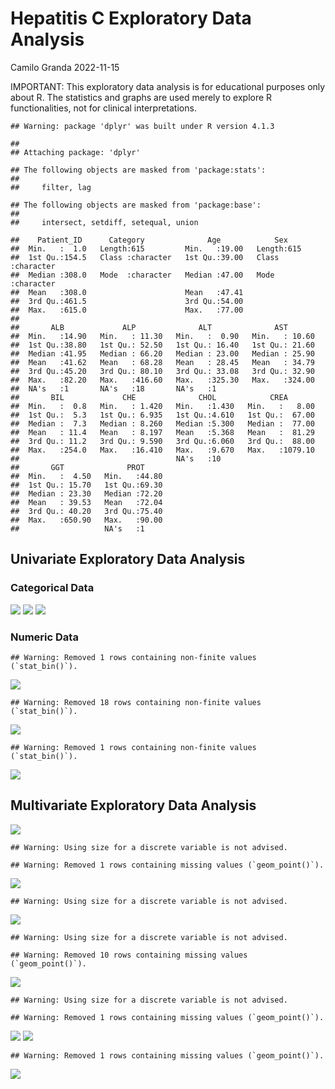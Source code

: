 Hepatitis C Exploratory Data Analysis
================
Camilo Granda
2022-11-15

IMPORTANT: This exploratory data analysis is for educational purposes
only about R. The statistics and graphs are used merely to explore R
functionalities, not for clinical interpretations.

    ## Warning: package 'dplyr' was built under R version 4.1.3

    ## 
    ## Attaching package: 'dplyr'

    ## The following objects are masked from 'package:stats':
    ## 
    ##     filter, lag

    ## The following objects are masked from 'package:base':
    ## 
    ##     intersect, setdiff, setequal, union

    ##    Patient_ID      Category              Age            Sex           
    ##  Min.   :  1.0   Length:615         Min.   :19.00   Length:615        
    ##  1st Qu.:154.5   Class :character   1st Qu.:39.00   Class :character  
    ##  Median :308.0   Mode  :character   Median :47.00   Mode  :character  
    ##  Mean   :308.0                      Mean   :47.41                     
    ##  3rd Qu.:461.5                      3rd Qu.:54.00                     
    ##  Max.   :615.0                      Max.   :77.00                     
    ##                                                                       
    ##       ALB             ALP              ALT              AST        
    ##  Min.   :14.90   Min.   : 11.30   Min.   :  0.90   Min.   : 10.60  
    ##  1st Qu.:38.80   1st Qu.: 52.50   1st Qu.: 16.40   1st Qu.: 21.60  
    ##  Median :41.95   Median : 66.20   Median : 23.00   Median : 25.90  
    ##  Mean   :41.62   Mean   : 68.28   Mean   : 28.45   Mean   : 34.79  
    ##  3rd Qu.:45.20   3rd Qu.: 80.10   3rd Qu.: 33.08   3rd Qu.: 32.90  
    ##  Max.   :82.20   Max.   :416.60   Max.   :325.30   Max.   :324.00  
    ##  NA's   :1       NA's   :18       NA's   :1                        
    ##       BIL             CHE              CHOL            CREA        
    ##  Min.   :  0.8   Min.   : 1.420   Min.   :1.430   Min.   :   8.00  
    ##  1st Qu.:  5.3   1st Qu.: 6.935   1st Qu.:4.610   1st Qu.:  67.00  
    ##  Median :  7.3   Median : 8.260   Median :5.300   Median :  77.00  
    ##  Mean   : 11.4   Mean   : 8.197   Mean   :5.368   Mean   :  81.29  
    ##  3rd Qu.: 11.2   3rd Qu.: 9.590   3rd Qu.:6.060   3rd Qu.:  88.00  
    ##  Max.   :254.0   Max.   :16.410   Max.   :9.670   Max.   :1079.10  
    ##                                   NA's   :10                       
    ##       GGT              PROT      
    ##  Min.   :  4.50   Min.   :44.80  
    ##  1st Qu.: 15.70   1st Qu.:69.30  
    ##  Median : 23.30   Median :72.20  
    ##  Mean   : 39.53   Mean   :72.04  
    ##  3rd Qu.: 40.20   3rd Qu.:75.40  
    ##  Max.   :650.90   Max.   :90.00  
    ##                   NA's   :1

## Univariate Exploratory Data Analysis

### Categorical Data

![](hepatitisC-analysis_files/figure-gfm/unnamed-chunk-2-1.png)<!-- -->
![](hepatitisC-analysis_files/figure-gfm/unnamed-chunk-3-1.png)<!-- -->
![](hepatitisC-analysis_files/figure-gfm/unnamed-chunk-4-1.png)<!-- -->

### Numeric Data

    ## Warning: Removed 1 rows containing non-finite values (`stat_bin()`).

![](hepatitisC-analysis_files/figure-gfm/unnamed-chunk-5-1.png)<!-- -->

    ## Warning: Removed 18 rows containing non-finite values (`stat_bin()`).

![](hepatitisC-analysis_files/figure-gfm/unnamed-chunk-6-1.png)<!-- -->

    ## Warning: Removed 1 rows containing non-finite values (`stat_bin()`).

![](hepatitisC-analysis_files/figure-gfm/unnamed-chunk-7-1.png)<!-- -->

## Multivariate Exploratory Data Analysis

![](hepatitisC-analysis_files/figure-gfm/unnamed-chunk-8-1.png)<!-- -->

    ## Warning: Using size for a discrete variable is not advised.

    ## Warning: Removed 1 rows containing missing values (`geom_point()`).

![](hepatitisC-analysis_files/figure-gfm/unnamed-chunk-9-1.png)<!-- -->

    ## Warning: Using size for a discrete variable is not advised.

![](hepatitisC-analysis_files/figure-gfm/unnamed-chunk-10-1.png)<!-- -->

    ## Warning: Using size for a discrete variable is not advised.

    ## Warning: Removed 10 rows containing missing values (`geom_point()`).

![](hepatitisC-analysis_files/figure-gfm/unnamed-chunk-11-1.png)<!-- -->

    ## Warning: Using size for a discrete variable is not advised.

    ## Warning: Removed 1 rows containing missing values (`geom_point()`).

![](hepatitisC-analysis_files/figure-gfm/unnamed-chunk-12-1.png)<!-- -->
![](hepatitisC-analysis_files/figure-gfm/unnamed-chunk-13-1.png)<!-- -->

    ## Warning: Removed 1 rows containing missing values (`geom_point()`).

![](hepatitisC-analysis_files/figure-gfm/unnamed-chunk-14-1.png)<!-- -->
